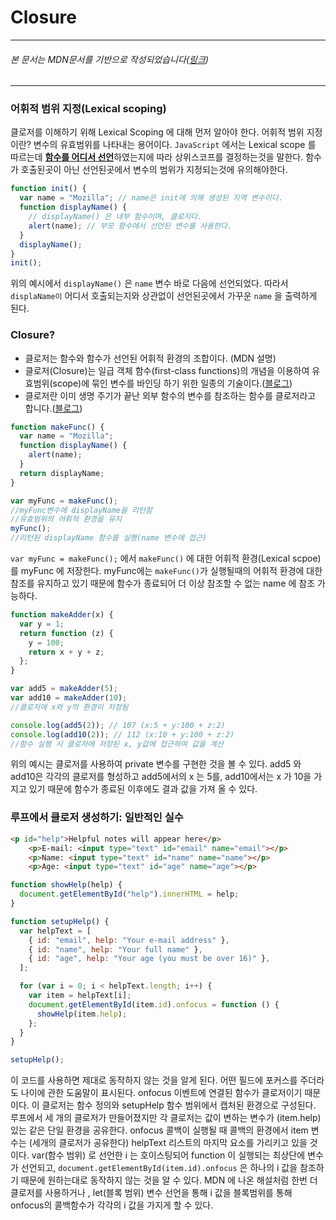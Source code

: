# Closure

---

###### 본 문서는 MDN문서를 기반으로 작성되었습니다([링크](https://developer.mozilla.org/ko/docs/Web/JavaScript/Closures))

---

### 어휘적 범위 지정(Lexical scoping)

클로저를 이해하기 위해 Lexical Scoping 에 대해 먼저 알아야 한다.
어휘적 범위 지정이란? 변수의 유효범위를 나타내는 용어이다. `JavaScript` 에서는 Lexical scope 를 따르는데 <U>**함수를 어디서 선언**</U>하였는지에 따라
상위스코프를 결정하는것을 말한다. 함수가 호출된곳이 아닌 선언된곳에서 변수의 범위가 지정되는것에 유의해야한다.

```javascript
function init() {
  var name = "Mozilla"; // name은 init에 의해 생성된 지역 변수이다.
  function displayName() {
    // displayName() 은 내부 함수이며, 클로저다.
    alert(name); // 부모 함수에서 선언된 변수를 사용한다.
  }
  displayName();
}
init();
```

위의 예시에서 `displayName()` 은 `name` 변수 바로 다음에 선언되었다. 따라서 `displaName이` 어디서 호출되는지와 상관없이 선언된곳에서 가꾸운 `name` 을 출력하게 된다.

### Closure?

- 클로저는 함수와 함수가 선언된 어휘적 환경의 조합이다. (MDN 설명)
- 클로저(Closure)는 일급 객체 함수(first-class functions)의 개념을 이용하여 유효범위(scope)에 묶인 변수를 바인딩 하기 위한 일종의 기술이다.([블로그](https://www.google.com/url?sa=t&rct=j&q=&esrc=s&source=web&cd=&cad=rja&uact=8&ved=2ahUKEwim3sb-j6_4AhUTglYBHUVAAN4QFnoECBAQAQ&url=https%3A%2F%2Fheropy.blog%2F2017%2F11%2F10%2Fclosure%2F&usg=AOvVaw01kCdrjUgjxqlKeeYKQMBi))
- 클로저란 이미 생명 주기가 끝난 외부 함수의 변수를 참조하는 함수를 클로저라고 합니다.([블로그](https://victorydntmd.tistory.com/44))

```javascript
function makeFunc() {
  var name = "Mozilla";
  function displayName() {
    alert(name);
  }
  return displayName;
}

var myFunc = makeFunc();
//myFunc변수에 displayName을 리턴함
//유효범위의 어휘적 환경을 유지
myFunc();
//리턴된 displayName 함수를 실행(name 변수에 접근)
```

`var myFunc = makeFunc();` 에서 `makeFunc()` 에 대한 어휘적 환경(Lexical scpoe)를 myFunc 에 저장한다.
myFunc에는 `makeFunc()`가 실행될때의 어휘적 환경에 대한 참조를 유지하고 있기 때문에 함수가 종료되어 더 이상 참조할 수 없는 name 에 참조 가능하다.

```javascript
function makeAdder(x) {
  var y = 1;
  return function (z) {
    y = 100;
    return x + y + z;
  };
}

var add5 = makeAdder(5);
var add10 = makeAdder(10);
//클로저에 x와 y의 환경이 저장됨

console.log(add5(2)); // 107 (x:5 + y:100 + z:2)
console.log(add10(2)); // 112 (x:10 + y:100 + z:2)
//함수 실행 시 클로저에 저장된 x, y값에 접근하여 값을 계산
```

위의 예시는 클로저를 사용하여 private 변수를 구현한 것을 볼 수 있다.
add5 와 add10은 각각의 클로저를 형성하고 add5에서의 x 는 5를, add10에서는 x 가 10을 가지고 있기 때문에 함수가 종료된 이후에도
결과 값을 가져 올 수 있다.

### 루프에서 클로저 생성하기: 일반적인 실수

```HTML
<p id="help">Helpful notes will appear here</p>
    <p>E-mail: <input type="text" id="email" name="email"></p>
    <p>Name: <input type="text" id="name" name="name"></p>
    <p>Age: <input type="text" id="age" name="age"></p>
```

```javascript
function showHelp(help) {
  document.getElementById("help").innerHTML = help;
}

function setupHelp() {
  var helpText = [
    { id: "email", help: "Your e-mail address" },
    { id: "name", help: "Your full name" },
    { id: "age", help: "Your age (you must be over 16)" },
  ];

  for (var i = 0; i < helpText.length; i++) {
    var item = helpText[i];
    document.getElementById(item.id).onfocus = function () {
      showHelp(item.help);
    };
  }
}

setupHelp();
```

이 코드를 사용하면 제대로 동작하지 않는 것을 알게 된다. 어떤 필드에 포커스를 주더라도 나이에 관한 도움말이 표시된다.
onfocus 이벤트에 연결된 함수가 클로저이기 때문이다. 이 클로저는 함수 정의와 setupHelp 함수 범위에서 캡처된 환경으로 구성된다. 루프에서 세 개의 클로저가
만들어졌지만 각 클로저는 값이 변하는 변수가 (item.help) 있는 같은 단일 환경을 공유한다. onfocus 콜백이 실행될 때 콜백의 환경에서 item 변수는 (세개의 클로저가 공유한다) helpText 리스트의 마지막 요소를 가리키고 있을 것이다.
var(함수 범위) 로 선언한 i 는 호이스팅되어 function 이 실행되는 최상단에 변수가 선언되고, `document.getElementById(item.id).onfocus` 은
하나의 i 값을 참조하기 때문에 원하는대로 동작하지 않는 것을 알 수 있다.
MDN 에 나온 해설처럼 한번 더 클로저를 사용하거나 , let(블록 범위) 변수 선언을 통해 i 값을 블록범위를 통해 onfocus의 콜백함수가 각각의 i 값을 가지게 할 수 있다.
